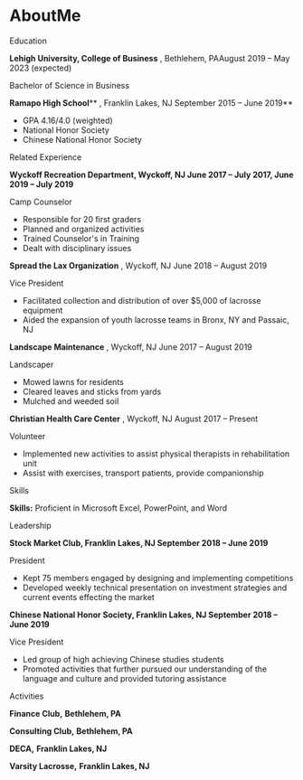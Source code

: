 # AboutMe
Education

**Lehigh University, College of Business** , Bethlehem, PAAugust 2019 – May 2023 (expected)

Bachelor of Science in Business

**Ramapo High School**** , Franklin Lakes, NJ                                             September 2015 – June 2019**

- GPA 4.16/4.0 (weighted)
- National Honor Society
- Chinese National Honor Society

Related Experience

**Wyckoff Recreation Department, Wyckoff, NJ                     June 2017 – July 2017, June 2019 – July 2019**

Camp Counselor

- Responsible for 20 first graders
- Planned and organized activities
- Trained Counselor&#39;s in Training
- Dealt with disciplinary issues

**Spread the Lax Organization** , Wyckoff, NJ June 2018 – August 2019

Vice President

- Facilitated collection and distribution of over $5,000 of lacrosse equipment
- Aided the expansion of youth lacrosse teams in Bronx, NY and Passaic, NJ

**Landscape Maintenance** , Wyckoff, NJ June 2017 – August 2019

Landscaper

- Mowed lawns for residents
- Cleared leaves and sticks from yards
- Mulched and weeded soil

**Christian Health Care Center** , Wyckoff, NJ  August 2017 – Present

Volunteer

- Implemented new activities to assist physical therapists in rehabilitation unit
- Assist with exercises, transport patients, provide companionship

Skills

**Skills:** Proficient in Microsoft Excel, PowerPoint, and Word

Leadership

**Stock Market Club, Franklin Lakes, NJ                 September 2018 – June 2019**

President

- Kept 75 members engaged by designing and implementing competitions
- Developed weekly technical presentation on investment strategies and current events effecting the market

**Chinese National Honor Society, Franklin Lakes, NJ                 September 2018 – June 2019**

Vice President

- Led group of high achieving Chinese studies students
- Promoted activities that further pursued our understanding of the language and culture and provided tutoring assistance

Activities

**Finance Club,**  **Bethlehem, PA**

**Consulting Club,**  **Bethlehem, PA**

**DECA,**  **Franklin Lakes, NJ**

**Varsity Lacrosse,**  **Franklin Lakes, NJ**